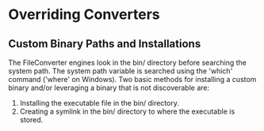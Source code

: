 # Overriding Converters

## Custom Binary Paths and Installations

The FileConverter engines look in the bin/ directory before searching the system path.
The system path variable is searched using the 'which' command ('where' on Windows).
Two basic methods for installing a custom binary and/or leveraging a binary that is
not discoverable are:

1. Installing the executable file in the bin/ directory.
2. Creating a symlink in the bin/ directory to where the executable is stored.
